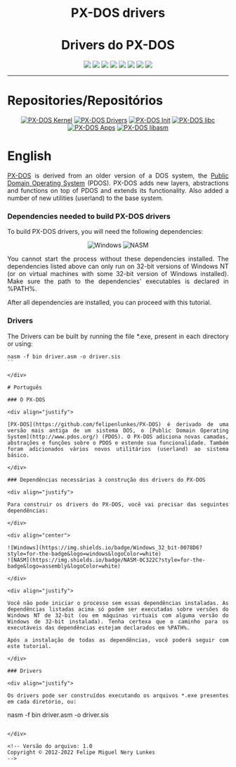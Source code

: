 <div align="center">

<h1>PX-DOS drivers</h1>
<h1>Drivers do PX-DOS</h3>

![](https://img.shields.io/github/license/felipenlunkes/PX-DOS-Drivers.svg)
![](https://img.shields.io/github/stars/felipenlunkes/PX-DOS-Drivers.svg)
![](https://img.shields.io/github/issues/felipenlunkes/PX-DOS-Drivers.svg)
![](https://img.shields.io/github/issues-closed/felipenlunkes/PX-DOS-Drivers.svg)
![](https://img.shields.io/github/issues-pr/felipenlunkes/PX-DOS-Drivers.svg)
![](https://img.shields.io/github/issues-pr-closed/felipenlunkes/PX-DOS-Drivers.svg)
![](https://img.shields.io/github/downloads/felipenlunkes/PX-DOS-Drivers/total.svg)
![](https://img.shields.io/github/release/felipenlunkes/PX-DOS-Drivers.svg)

</div>

<hr>

# Repositories/Repositórios

<div align="center">
  
[![PX-DOS Kernel](https://github-readme-stats.vercel.app/api/pin/?username=felipenlunkes&repo=PX-DOS&theme=dark)](https://github.com/felipenlunkes/PX-DOS)
[![PX-DOS Drivers](https://github-readme-stats.vercel.app/api/pin/?username=felipenlunkes&repo=PX-DOS-Drivers&theme=dark)](https://github.com/felipenlunkes/PX-DOS-Drivers)
[![PX-DOS Init](https://github-readme-stats.vercel.app/api/pin/?username=felipenlunkes&repo=PX-DOS-init&theme=dark)](https://github.com/felipenlunkes/PX-DOS-init)
[![PX-DOS libc](https://github-readme-stats.vercel.app/api/pin/?username=felipenlunkes&repo=PX-DOS-libc&theme=dark)](https://github.com/felipenlunkes/PX-DOS-libc)
[![PX-DOS Apps](https://github-readme-stats.vercel.app/api/pin/?username=felipenlunkes&repo=PX-DOS-Apps&theme=dark)](https://github.com/felipenlunkes/PX-DOS-Apps)
[![PX-DOS libasm](https://github-readme-stats.vercel.app/api/pin/?username=felipenlunkes&repo=PX-DOS-libasm&theme=dark)](https://github.com/felipenlunkes/PX-DOS-libasm)

</div>

# English

<div align="justify">

[PX-DOS](https://github.com/felipenlunkes/PX-DOS) is derived from an older version of a DOS system, the [Public Domain Operating System](http://www.pdos.org/) (PDOS). PX-DOS adds new layers, abstractions and functions on top of PDOS and extends its functionality. Also added a number of new utilities (userland) to the base system.

</div>

### Dependencies needed to build PX-DOS drivers

<div align="justify">

To build PX-DOS drivers, you will need the following dependencies:

</div>

<div align="center">

![Windows](https://img.shields.io/badge/Windows_32_bit-0078D6?style=for-the-badge&logo=windows&logoColor=white)
![NASM](https://img.shields.io/badge/NASM-0C322C?style=for-the-badge&logo=assembly&logoColor=white)

</div>

<div align="justify">

You cannot start the process without these dependencies installed. The dependencies listed above can only run on 32-bit versions of Windows NT (or on virtual machines with some 32-bit version of Windows installed). Make sure the path to the dependencies' executables is declared in %PATH%.

After all dependencies are installed, you can proceed with this tutorial.

</div>

### Drivers

<div align="justify">

The Drivers can be built by running the file *.exe, present in each directory or using:

```
nasm -f bin driver.asm -o driver.sis
``

</div>

# Português

### O PX-DOS

<div align="justify">

[PX-DOS](https://github.com/felipenlunkes/PX-DOS) é derivado de uma versão mais antiga de um sistema DOS, o [Public Domain Operating System](http://www.pdos.org/) (PDOS). O PX-DOS adiciona novas camadas, abstrações e funções sobre o PDOS e estende sua funcionalidade. Também foram adicionados vários novos utilitários (userland) ao sistema básico.

</div>
  
### Dependências necessárias à construção dos drivers do PX-DOS

<div align="justify">

Para construir os drivers do PX-DOS, você vai precisar das seguintes dependências:

</div>

<div align="center">

![Windows](https://img.shields.io/badge/Windows_32_bit-0078D6?style=for-the-badge&logo=windows&logoColor=white)
![NASM](https://img.shields.io/badge/NASM-0C322C?style=for-the-badge&logo=assembly&logoColor=white)

</div>

<div align="justify">

Você não pode iniciar o processo sem essas dependências instaladas. As dependências listadas acima só podem ser executadas sobre versões do Windows NT de 32-bit (ou em máquinas virtuais com alguma versão do Windows de 32-bit instalada). Tenha certexa que o caminho para os executáveis das dependências estejam declarados em %PATH%.

Após a instalação de todas as dependências, você poderá seguir com este tutorial.

</div>

### Drivers

<div align="justify">

Os drivers pode ser construídos executando os arquivos *.exe presentes em cada diretório, ou:

```
nasm -f bin driver.asm -o driver.sis
```

</div>

<!-- Versão do arquivo: 1.0
Copyright © 2012-2022 Felipe Miguel Nery Lunkes
-->
